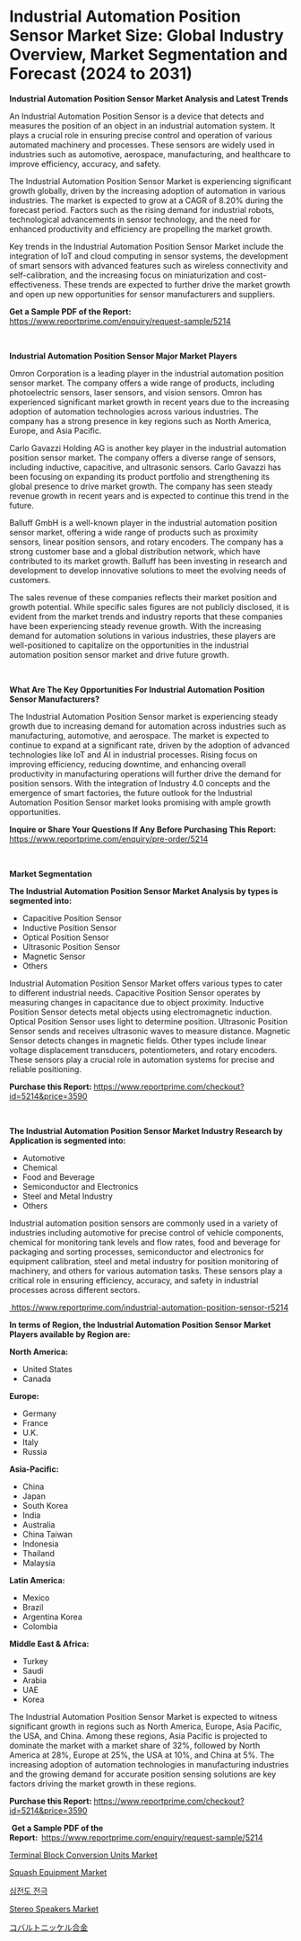 <p><h1>Industrial Automation Position Sensor Market Size: Global Industry Overview, Market Segmentation and Forecast (2024 to 2031)</h1></p><p><strong>Industrial Automation Position Sensor Market Analysis and Latest Trends</strong></p>
<p><p>An Industrial Automation Position Sensor is a device that detects and measures the position of an object in an industrial automation system. It plays a crucial role in ensuring precise control and operation of various automated machinery and processes. These sensors are widely used in industries such as automotive, aerospace, manufacturing, and healthcare to improve efficiency, accuracy, and safety.</p><p>The Industrial Automation Position Sensor Market is experiencing significant growth globally, driven by the increasing adoption of automation in various industries. The market is expected to grow at a CAGR of 8.20% during the forecast period. Factors such as the rising demand for industrial robots, technological advancements in sensor technology, and the need for enhanced productivity and efficiency are propelling the market growth.</p><p>Key trends in the Industrial Automation Position Sensor Market include the integration of IoT and cloud computing in sensor systems, the development of smart sensors with advanced features such as wireless connectivity and self-calibration, and the increasing focus on miniaturization and cost-effectiveness. These trends are expected to further drive the market growth and open up new opportunities for sensor manufacturers and suppliers.</p></p>
<p><strong>Get a Sample PDF of the Report:&nbsp;</strong> <a href="https://www.reportprime.com/enquiry/request-sample/5214">https://www.reportprime.com/enquiry/request-sample/5214</a></p>
<p>&nbsp;</p>
<p><strong>Industrial Automation Position Sensor Major Market Players</strong></p>
<p><p>Omron Corporation is a leading player in the industrial automation position sensor market. The company offers a wide range of products, including photoelectric sensors, laser sensors, and vision sensors. Omron has experienced significant market growth in recent years due to the increasing adoption of automation technologies across various industries. The company has a strong presence in key regions such as North America, Europe, and Asia Pacific.</p><p>Carlo Gavazzi Holding AG is another key player in the industrial automation position sensor market. The company offers a diverse range of sensors, including inductive, capacitive, and ultrasonic sensors. Carlo Gavazzi has been focusing on expanding its product portfolio and strengthening its global presence to drive market growth. The company has seen steady revenue growth in recent years and is expected to continue this trend in the future.</p><p>Balluff GmbH is a well-known player in the industrial automation position sensor market, offering a wide range of products such as proximity sensors, linear position sensors, and rotary encoders. The company has a strong customer base and a global distribution network, which have contributed to its market growth. Balluff has been investing in research and development to develop innovative solutions to meet the evolving needs of customers.</p><p>The sales revenue of these companies reflects their market position and growth potential. While specific sales figures are not publicly disclosed, it is evident from the market trends and industry reports that these companies have been experiencing steady revenue growth. With the increasing demand for automation solutions in various industries, these players are well-positioned to capitalize on the opportunities in the industrial automation position sensor market and drive future growth.</p></p>
<p>&nbsp;</p>
<p><strong>What Are The Key Opportunities For Industrial Automation Position Sensor Manufacturers?</strong></p>
<p><p>The Industrial Automation Position Sensor market is experiencing steady growth due to increasing demand for automation across industries such as manufacturing, automotive, and aerospace. The market is expected to continue to expand at a significant rate, driven by the adoption of advanced technologies like IoT and AI in industrial processes. Rising focus on improving efficiency, reducing downtime, and enhancing overall productivity in manufacturing operations will further drive the demand for position sensors. With the integration of Industry 4.0 concepts and the emergence of smart factories, the future outlook for the Industrial Automation Position Sensor market looks promising with ample growth opportunities.</p></p>
<p><strong>Inquire or Share Your Questions If Any Before Purchasing This Report:</strong> <a href="https://www.reportprime.com/enquiry/pre-order/5214">https://www.reportprime.com/enquiry/pre-order/5214</a></p>
<p>&nbsp;</p>
<p><strong>Market Segmentation</strong></p>
<p><strong>The Industrial Automation Position Sensor Market Analysis by types is segmented into:</strong></p>
<p><ul><li>Capacitive Position Sensor</li><li>Inductive Position Sensor</li><li>Optical Position Sensor</li><li>Ultrasonic Position Sensor</li><li>Magnetic Sensor</li><li>Others</li></ul></p>
<p><p>Industrial Automation Position Sensor Market offers various types to cater to different industrial needs. Capacitive Position Sensor operates by measuring changes in capacitance due to object proximity. Inductive Position Sensor detects metal objects using electromagnetic induction. Optical Position Sensor uses light to determine position. Ultrasonic Position Sensor sends and receives ultrasonic waves to measure distance. Magnetic Sensor detects changes in magnetic fields. Other types include linear voltage displacement transducers, potentiometers, and rotary encoders. These sensors play a crucial role in automation systems for precise and reliable positioning.</p></p>
<p><strong>Purchase this Report:&nbsp;</strong><a href="https://www.reportprime.com/checkout?id=5214&price=3590">https://www.reportprime.com/checkout?id=5214&price=3590</a></p>
<p>&nbsp;</p>
<p><strong>The Industrial Automation Position Sensor Market Industry Research by Application is segmented into:</strong></p>
<p><ul><li>Automotive</li><li>Chemical</li><li>Food and Beverage</li><li>Semiconductor and Electronics</li><li>Steel and Metal Industry</li><li>Others</li></ul></p>
<p><p>Industrial automation position sensors are commonly used in a variety of industries including automotive for precise control of vehicle components, chemical for monitoring tank levels and flow rates, food and beverage for packaging and sorting processes, semiconductor and electronics for equipment calibration, steel and metal industry for position monitoring of machinery, and others for various automation tasks. These sensors play a critical role in ensuring efficiency, accuracy, and safety in industrial processes across different sectors.</p></p>
<p><a href="https://www.reportprime.com/industrial-automation-position-sensor-r5214">&nbsp;https://www.reportprime.com/industrial-automation-position-sensor-r5214</a></p>
<p><strong>In terms of Region, the Industrial Automation Position Sensor Market Players available by Region are:</strong></p>
<p>
    <p> <strong> North America: </strong>
        <ul>
            <li>United States</li>
            <li>Canada</li>
        </ul>
        </p> 
    <p> <strong> Europe: </strong>
        <ul>
            <li>Germany</li>
            <li>France</li>
            <li>U.K.</li>
            <li>Italy</li>
            <li>Russia</li>
        </ul>
        </p> 
    <p> <strong> Asia-Pacific: </strong>
        <ul>
            <li>China</li>
            <li>Japan</li>
            <li>South Korea</li>
            <li>India</li>
            <li>Australia</li>
            <li>China Taiwan</li>
            <li>Indonesia</li>
            <li>Thailand</li>
            <li>Malaysia</li>
        </ul>
        </p> 
    <p> <strong> Latin America: </strong>
        <ul>
            <li>Mexico</li>
            <li>Brazil</li>
            <li>Argentina Korea</li>
            <li>Colombia</li>
        </ul>
        </p> 
    <p> <strong> Middle East & Africa: </strong>
        <ul>
            <li>Turkey</li>
            <li>Saudi</li>
            <li>Arabia</li>
            <li>UAE</li>
            <li>Korea</li>
        </ul>
    </p>
    </p>
<p><p>The Industrial Automation Position Sensor Market is expected to witness significant growth in regions such as North America, Europe, Asia Pacific, the USA, and China. Among these regions, Asia Pacific is projected to dominate the market with a market share of 32%, followed by North America at 28%, Europe at 25%, the USA at 10%, and China at 5%. The increasing adoption of automation technologies in manufacturing industries and the growing demand for accurate position sensing solutions are key factors driving the market growth in these regions.</p></p>
<p><strong>Purchase this Report: </strong><a href="https://www.reportprime.com/checkout?id=5214&price=3590">https://www.reportprime.com/checkout?id=5214&price=3590</a></p>
<p>&nbsp;<strong>Get a Sample PDF of the Report:&nbsp;&nbsp;</strong><a href="https://www.reportprime.com/enquiry/request-sample/5214">https://www.reportprime.com/enquiry/request-sample/5214</a></p>
<p><strong></strong></p>
<p><p><a href="https://github.com/yemakinde/Market-Research-Report-List-2/blob/main/terminal-block-conversion-units-market.md">Terminal Block Conversion Units Market</a></p><p><a href="https://issuu.com/reportprime-2/docs/squash-equipment-market-size-2030.pptx">Squash Equipment Market</a></p><p><a href="https://github.com/iansanftyord09878/Market-Research-Report-List-1/blob/main/559200670549.md">심전도 전극</a></p><p><a href="https://github.com/Alonsoolds3wq1d81czn8rbol/Market-Research-Report-List-2/blob/main/stereo-speakers-market.md">Stereo Speakers Market</a></p><p><a href="https://github.com/charm854/Market-Research-Report-List-1/blob/main/443517573998.md">コバルトニッケル合金</a></p></p>